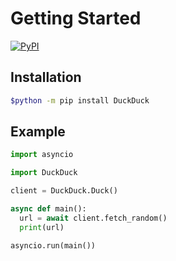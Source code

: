# Getting Started
[![PyPI](https://img.shields.io/pypi/v/duckduck)](https://pypi.org/project/duckduck/)

## Installation
```bash
$python -m pip install DuckDuck
```

## Example
```py
import asyncio

import DuckDuck

client = DuckDuck.Duck()

async def main():
  url = await client.fetch_random()
  print(url)

asyncio.run(main())
```
